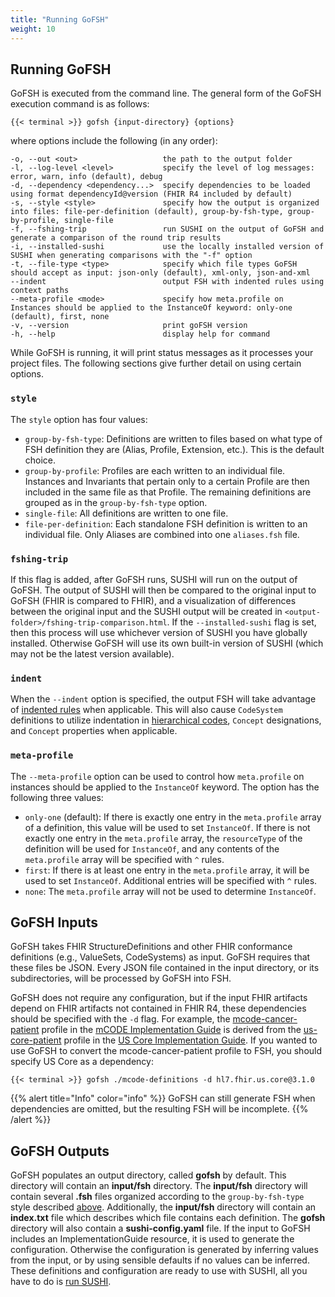 ```yaml
---
title: "Running GoFSH"
weight: 10
---
```


## Running GoFSH

GoFSH is executed from the command line. The general form of the GoFSH execution command is as follows:

```shell
{{< terminal >}} gofsh {input-directory} {options}
```

where options include the following (in any order):

```text
-o, --out <out>                   the path to the output folder
-l, --log-level <level>           specify the level of log messages: error, warn, info (default), debug
-d, --dependency <dependency...>  specify dependencies to be loaded using format dependencyId@version (FHIR R4 included by default)
-s, --style <style>               specify how the output is organized into files: file-per-definition (default), group-by-fsh-type, group-by-profile, single-file
-f, --fshing-trip                 run SUSHI on the output of GoFSH and generate a comparison of the round trip results
-i, --installed-sushi             use the locally installed version of SUSHI when generating comparisons with the "-f" option
-t, --file-type <type>            specify which file types GoFSH should accept as input: json-only (default), xml-only, json-and-xml
--indent                          output FSH with indented rules using context paths
--meta-profile <mode>             specify how meta.profile on Instances should be applied to the InstanceOf keyword: only-one (default), first, none
-v, --version                     print goFSH version
-h, --help                        display help for command
```

While GoFSH is running, it will print status messages as it processes your project files. The following sections give further detail on using certain options.

### `style`
The `style` option has four values:
* `group-by-fsh-type`: Definitions are written to files based on what type of FSH definition they are (Alias, Profile, Extension, etc.). This is the default choice.
* `group-by-profile`:  Profiles are each written to an individual file. Instances and Invariants that pertain only to a certain Profile are then included in the same file as that Profile. The remaining definitions are grouped as in the `group-by-fsh-type` option.
* `single-file`: All definitions are written to one file.
* `file-per-definition`: Each standalone FSH definition is written to an individual file. Only Aliases are combined into one `aliases.fsh` file.

### `fshing-trip`
If this flag is added, after GoFSH runs, SUSHI will run on the output of GoFSH. The output of SUSHI will then be compared to the original input to GoFSH (FHIR is compared to FHIR), and a visualization of differences between the original input and the SUSHI output will be created in `<output-folder>/fshing-trip-comparison.html`. If the `--installed-sushi` flag is set, then this process will use whichever version of SUSHI you have globally installed. Otherwise GoFSH will use its own built-in version of SUSHI (which may not be the latest version available).

### `indent`
When the `--indent` option is specified, the output FSH will take advantage of [indented rules](http://build.fhir.org/ig/HL7/fhir-shorthand/branches/master/reference.html#indented-rules) when applicable. This will also cause `CodeSystem` definitions to utilize indentation in [hierarchical codes](http://build.fhir.org/ig/HL7/fhir-shorthand/branches/master/reference.html#defining-code-systems-with-hierarchical-codes), `Concept` designations, and `Concept` properties when applicable.

### `meta-profile`
The `--meta-profile` option can be used to control how `meta.profile` on instances should be applied to the `InstanceOf` keyword. The option has the following three values:
* `only-one` (default): If there is exactly one entry in the `meta.profile` array of a definition, this value will be used to set `InstanceOf`. If there is not exactly one entry in the `meta.profile` array, the `resourceType` of the definition will be used for `InstanceOf`, and any contents of the `meta.profile` array will be specified with `^` rules.
* `first`: If there is at least one entry in the `meta.profile` array, it will be used to set `InstanceOf`. Additional entries will be specified with `^` rules.
* `none`: The `meta.profile` array will not be used to determine `InstanceOf`.

## GoFSH Inputs

GoFSH takes FHIR StructureDefinitions and other FHIR conformance definitions (e.g., ValueSets, CodeSystems) as input. GoFSH requires that these files be JSON. Every JSON file contained in the input directory, or its subdirectories, will be processed by GoFSH into FSH.


GoFSH does not require any configuration, but if the input FHIR artifacts depend on FHIR artifacts not contained in FHIR R4, these dependencies should be specified with the `-d` flag. For example, the [mcode-cancer-patient](http://hl7.org/fhir/us/mcode/StructureDefinition-mcode-cancer-patient.html) profile in the [mCODE Implementation Guide](http://hl7.org/fhir/us/mcode/) is derived from the [us-core-patient](http://hl7.org/fhir/us/core/STU3.1/StructureDefinition-us-core-patient.html) profile in the [US Core Implementation Guide](http://hl7.org/fhir/us/core/). If you wanted to use GoFSH to convert the mcode-cancer-patient profile to FSH, you should specify US Core as a dependency:
```shell
{{< terminal >}} gofsh ./mcode-definitions -d hl7.fhir.us.core@3.1.0
```

{{% alert title="Info" color="info" %}}
GoFSH can still generate FSH when dependencies are omitted, but the resulting FSH will be incomplete.
{{% /alert %}}

## GoFSH Outputs

GoFSH populates an output directory, called **gofsh** by default. This directory will contain an **input/fsh** directory. The **input/fsh** directory will contain several **.fsh** files organized according to the `group-by-fsh-type` style described [above](#style). Additionally, the **input/fsh** directory will contain an **index.txt** file which describes which file contains each definition. The **gofsh** directory will also contain a **sushi-config.yaml** file. If the input to GoFSH includes an ImplementationGuide resource, it is used to generate the configuration. Otherwise the configuration is generated by inferring values from the input, or by using sensible defaults if no values can be inferred. These definitions and configuration are ready to use with SUSHI, all you have to do is [run SUSHI](/docs/sushi/running).

